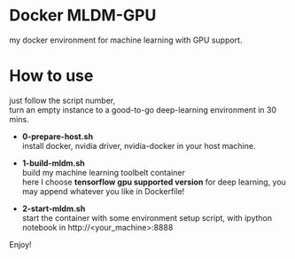# Docker MLDM-GPU

my docker environment for machine learning with GPU support.

# How to use

just follow the script number,  
turn an empty instance to a good-to-go deep-learning environment in 30 mins.

* **0-prepare-host.sh**   
  install docker, nvidia driver, nvidia-docker in your host machine.
  
* **1-build-mldm.sh**  
  build my machine learning toolbelt container  
  here I choose **tensorflow gpu supported version** for deep learning, you may append whatever you like in Dockerfile!
  
* **2-start-mldm.sh**  
  start the container with some environment setup script, with ipython notebook in http://<your_machine>:8888
  
  
Enjoy!
